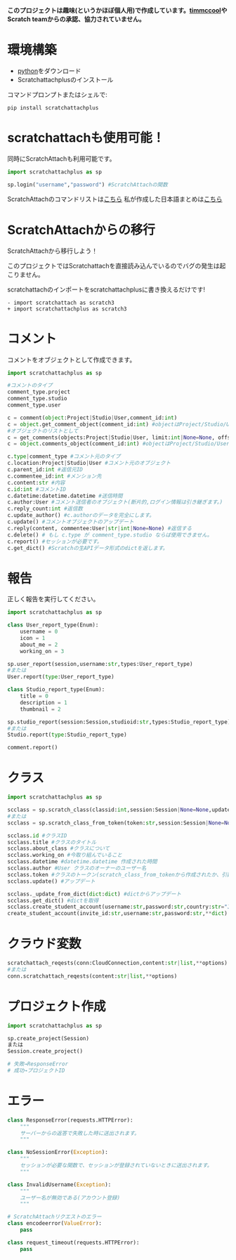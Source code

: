 **このプロジェクトは趣味(というかほぼ個人用)で作成しています。[timmccool](https://github.com/TimMcCool)やScratch teamからの承認、協力されていません。**

# 環境構築
- [python](https://www.python.org/downloads)をダウンロード
- Scratchattachplusのインストール

コマンドプロンプトまたはシェルで:
```
pip install scratchattachplus
```

# scratchattachも使用可能！
同時にScratchAttachも利用可能です。
```python
import scratchattachplus as sp

sp.login("username","password") #ScratchAttachの関数
```
ScratchAttachのコマンドリストは[こちら](https://github.com/TimMcCool/scratchattach)
私が作成した日本語まとめは[こちら](https://note.com/kakeruzoku/n/n3898a84187a8?magazine_key=m35df18cbe97d)

# ScratchAttachからの移行
ScratchAttachから移行しよう！

このプロジェクトではScratchattachを直接読み込んでいるのでバグの発生は起こりません。

scratchattachのインポートをscratchattachplusに書き換えるだけです!
```
- import scratchattach as scratch3
+ import scratchattachplus as scratch3
```

# コメント
コメントをオブジェクトとして作成できます。
```python
import scratchattachplus as sp

#コメントのタイプ
comment_type.project
comment_type.studio
comment_type.user

c = comment(object:Project|Studio|User,comment_id:int)
c = object.get_comment_object(comment_id:int) #objectはProject/Studio/User
#オブジェクトのリストとして
c = get_comments(objects:Project|Studio|User, limit:int|None=None, offset:int=0)
c = object.comments_object(comment_id:int) #objectはProject/Studio/User

c.type|comment_type #コメント元のタイプ
c.location:Project|Studio|User #コメント元のオブジェクト
c.parent_id:int #返信元ID
c.commentee_id:int #メンション先
c.content:str #内容
c.id:int #コメントID
c.datetime:datetime.datetime #送信時間
c.author:User #コメント送信者のオブジェクト(断片的,ログイン情報は引き継ぎます。)
c.reply_count:int #返信数
c.update_author() #c.authorのデータを完全にします。
c.update() #コメントオブジェクトのアップデート
c.reply(content, commentee:User|str|int|None=None) #返信する
c.delete() # もし c.type が comment_type.studio ならば使用できません。
c.report() #セッションが必要です。
c.get_dict() #Scratchの生APIデータ形式のdictを返します。
```

# 報告
正しく報告を実行してください。
```python
import scratchattachplus as sp

class User_report_type(Enum):
    username = 0
    icon = 1
    about_me = 2
    working_on = 3

sp.user_report(session,username:str,types:User_report_type)
#または
User.report(type:User_report_type)

class Studio_report_type(Enum):
    title = 0
    description = 1
    thumbnail = 2

sp.studio_report(session:Session,studioid:str,types:Studio_report_type)
#または
Studio.report(type:Studio_report_type)

comment.report()
```

# クラス
```python
import scratchattachplus as sp

scclass = sp.scratch_class(classid:int,session:Session|None=None,update:bool=True,_token:str|None=None)
#または
scclass = sp.scratch_class_from_token(token:str,session:Session|None=None)

scclass.id #クラスID
scclass.title #クラスのタイトル
scclass.about_class #クラスについて
scclass.working_on #今取り組んでいること
scclass.datetime #datetime.datetime 作成された時間
scclass.author #User クラスのオーナーのユーザー名
scclass.token #クラスのトークン(scratch_class_from_tokenから作成されたか、引数_tokenに入力された値)
scclass.update() #アップデート

scclass._update_from_dict(dict:dict) #dictからアップデート
scclass.get_dict() #dictを取得
scclass.create_student_account(username:str,password:str,country:str="Japan",year:int=2000,month:int=1) #アカウントを作成
create_student_account(invite_id:str,username:str,password:str,**dict) #代用可能
```

# クラウド変数
```py
scratchattach_reqests(conn:CloudConnection,content:str|list,**options) #ScrachAttachでリクエストを送信する(サーバーではありません！)
#または
conn.scratchattach_reqests(content:str|list,**options)
```

# プロジェクト作成
```py
import scratchattachplus as sp

sp.create_project(Session)
または
Session.create_project()

# 失敗→ResponseError
# 成功→プロジェクトID
```

# エラー
```py
class ResponseError(requests.HTTPError):
    """
    サーバーからの返答で失敗した時に送出されます。
    """

class NoSessionError(Exception):
    """
    セッションが必要な関数で、セッションが登録されていないときに送出されます。
    """

class InvalidUsername(Exception):
    """
    ユーザー名が無効である(アカウント登録)
    """

# ScratchAttachリクエストのエラー
class encodeerror(ValueError):
    pass

class request_timeout(requests.HTTPError):
    pass
```